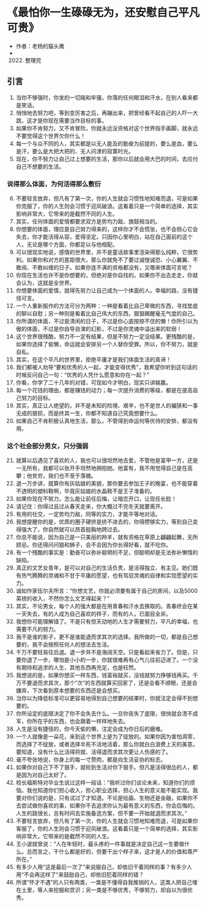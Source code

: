 # 《最怕你一生碌碌无为，还安慰自己平凡可贵》
- 作者：老杨的猫头鹰
- 2022.  整理完

## 引言
1. 当你不够强时，你发的一切飚和牢骚，你落的任何眼泪和汗水，在别人看来都是笑话。
2. 悄悄地去努力吧，等到变厉害之后，再蹦出来，把曾经看不起自己的人吓一大跳，这才是你现在需要当作目标的事。
3. 如果你不肯努力，又不肯冒险，你就永远没资格对这个世界指手画脚，就永远不要觉得这个世界欠你什么！
4. 每一个与众不同的人，其实都是以无人能及的勤奋为前提的，要么是血，要么是汗，要么是大把大把的、无人问津的寂寞时光。
5. 现在，你不努力让自己过上想要的生活，那你以后就会用大巴的时间，去应付自己不想要的生活。

### 说得那么体面，为何活得那么敷衍
6. 不要轻言放弃，但凡有了第一次，你的人生就会习惯性地知难而退，可是如果你克服了，你的人生则会习惯于迎风破浪。这看着只是一个简单的选择，其实影响非常大，它带来的是截然不同的人生。
7. 其实，任何体面的爱情都要求双方是势均力敌、旗鼓相当的。
8. 你想要的体面，理应是自己努力得来的，这样你才不会慌张，也不会担心它会失去，你才能活得从容，爱得坚定。只因你心里明白，站在自己面前的这个人，无论是哪个方面，你都足以与他相配。
9. 可以很现实地说，感情的世界里，并不是童话故事里渲染得那么纯粹，它很势利。如果你和对方的差距很大，那么你就免不了要过诚惶诚恐、小心翼翼、不敢闹、不敢纠缠的日子。如果你连不满的资格都没有，又哪来体面可言呢？
10. 你现在生活也许不是你想要的，但绝对是你自找的。如果你不出去走走，你就会认为，这就是全世界。
11. 你想要体面的爱情，就得先努力让自己成为一个体面的人。幸福的路，没有捷径可言。
12. 一个人重新振作的方法可分为两种：一种是看着比自己卑微的东西，寻找垫底的聊以自慰；另一种则是看着比自己伟大的东西，狠狠踢醒毫无气度的自己。
13. 你所谓的体面，不过是清闲的日子，不过是你心底按捺不住的懒！你所引以为傲的体面，不过是你自导自演的幻影，不过是你灵魂中溢出来的软弱！
14. 这个世界很残酷，努力不一定有结果，但是不努力一定没结果。更残酷的是，如果你选择了偷懒，命运就会安排另一个人替你受罪。所以，你不努力，就是自私。
15. 其实，在这个平凡的世界里，拒绝平庸才是我们体面生活的真谛！
16. 我们都被人劝导“要和优秀的人一起，才能变得优秀”，我希望你听到这句话的时候反问自己一句：“优秀的人凭什么愿意和你在一起？”
17. 你看，你学了二十几年的对错，可现如今才明白，现实只讲输赢。
18. 每一个花钱的理由，都是赚钱的动力；每一次提升消费的等级，都是在提高自己努力的目标。
19. 其实，真正让人绝望的，并不是未知的险境、艰辛，也不是世人的褊狭和一事无成的狼狈，而是终其一生，你都不知道自己究竟想要什么。
20. 如果自己不肯积极认真地生活，那么，不管得到命运何等优待的安排，都没有用。

### 这个社会部分男女，只分强弱
21. 就算以后遇见了喜欢的人，我也可以很坦然地去爱。不管他是富甲一方，还是一无所有，我都可以张开手坦然地拥抱她。他富有，我不用觉得自己是在高攀；他贫穷，我们也不至于落魄。
22. 退一万步讲，就算你有灰姑娘的美貌，那你要去参加王子的晚宴，也不能穿着不透明的塑料鞋啊，毕竟灰姑娘的水晶鞋不是王子准备的。
23. 如果你现在不努力，怎么能让前任后悔，让暗恋开口，让现任长脸！
24. 请记住：你得过且过从春天走来，你大概过不完冬天就要离开。
25. 有用的社交，一定势均力敌，同等的实力，才能平等地对话。
26. 我想提醒你的是，优质的圈子硬挤是挤不进去的，你得攒够实力，等到自己变得强大了，你自然就可以昂首挺胸地跨过去。
27. 你总不能说，因为自己是一只美丽的羚羊，就有资格在草原上翩翩起舞，无所顾忌。你还得问问狼和狮子，会不会因为你长得好看，就不吃你。
28. 有一个残酷的事实是：勤奋可以弥补聪明的不足，但聪明却是无法弥补懒惰的缺陷。
29. 真正的文艺女青年，是可以对自己的生活负责，是活得独立、有主见。她们既有热气腾腾的灵魂和不甘于平庸的愿望，也有驾驭灵魂的自律和实现愿望的实力。
30. 诚如作家伍尔夫所言：“你想文艺，你就必须要有属于自己的房间，以及5000英镑的收入，不然你怎么文艺得起来？”
31. 其实，不论男女，每个人的强大都是在用青春和汗水去换取的。青春终会在某一天失去，有的人成为自己喜欢的样子，而有的人，已面目全非。
32. 我想你可能理解错了。不是只有惊天动地的人生才需要努力，平凡的幸福，也需要不凡的努力。
33. 我不是谁的影子，更不是谁能退而求其次的选择。我所做的一切，都是自己想要的，我不会按照任何人的想法去生活。
34. 千万不要轻易往后退。退一步并不是海阔天空。只是看起来省力了。但是，只要你退了一步，哪怕是小小的一步，你就很难再有心气儿往前迈进了。一个没有期待和追求的人生，其他东西再充足，也是枉然。
35. 我想说的是，如果你想买一样东西，钱富裕就买，没钱就努力挣够钱再买。千万不要退而求其次，那个“次”的东西就算买回家了，还是会看不顺眼，还是会嫌弃，下次看到原本想要的东西还是会想买。
36. 当你以为降低标准可以更容易地得到自己想要的结果时，你就注定会得不到想要的。
37. 你所设定的底限决定了你不会失去什么。一旦你丧失了底限，很快就会溃不成军，你所在乎的东西，也会跟着一样样地失去。
38. 人生是没有捷径的，你今天偷的懒，注定会成为你日后的磨难。
39. 一个人就像是一朵花，来到这个世界上是为了绽放的。如果你因为害怕凋零，而选择了不绽放，或者选择半死不活地活着，那么你就白白浪费上天的美意。要知道，没有什么比活得将就、活得退而求其次更让人伤感的了。
40. 毫不夸张地说，你身上的每一寸赘肉，都是向生活妥协的标志。
41. 如果你对自己下不了狠手，就轮到生活对你下狠手。但凡是活得很怂的人，都是因为对自己太好了。
42. 校长福斯特对毕业生说过这样一段话：“我听过你们谈论未来，知道你们的烦恼。我也知道你们担心收入，担心职业选择，担心人生的意义能不能实现。我要对你们说的是，只有试过了才知道。不论是绘画、生物还是金融，如果你不去尝试做你喜欢的事，如果你不去追求你认为最有意义的东西，你会后悔的。人生的路很长，总有时间去实施备选方案，但不要一开始就退而求其次。”
43. 不要轻言放弃，但凡有了第一次，你的人生就会习惯地知难而退，可是如果你客服了，你的人生则会习惯于迎风破浪。这看着只是一个简单的选择，其实影响非常大，它带来的是截然不同的人生。
44. 王小波就曾说：“人在年轻时，最头疼的一件事就是决定自己这一生要做什么。总而言之，干什么都是好的，但要干出个样子来，这才是人的价值和尊严所在。”
45. 有多少人用“这是最后一次了”来说服自己，却依旧干着同样的事？有多少人用“不会再这样了”来鼓励自己，却依旧犯着同样的错？
46. 所谓“怀才不遇”的人只有两类，一类是不懂得自我推销的人，这类人把自己埋在土里，等人来挖掘和赏识；另一类是不够优秀，不够努力，却自以为很优秀。